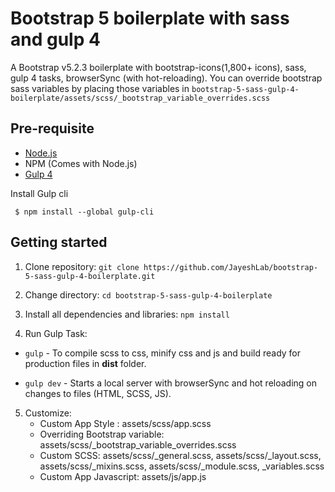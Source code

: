 # Bootstrap 5 boilerplate with sass and gulp 4
A Bootstrap v5.2.3 boilerplate with bootstrap-icons(1,800+ icons), sass, gulp 4 tasks, browserSync (with hot-reloading). 
You can override bootstrap sass variables by placing those variables in `bootstrap-5-sass-gulp-4-boilerplate/assets/scss/_bootstrap_variable_overrides.scss`

## Pre-requisite
- [Node.js](https://nodejs.org/en/download/ "Node Js")
-  NPM (Comes with Node.js)
- [Gulp 4](https://gulpjs.com/ "Gulp")

Install Gulp cli

     $ npm install --global gulp-cli
     

## Getting started

1. Clone repository:
`git clone https://github.com/JayeshLab/bootstrap-5-sass-gulp-4-boilerplate.git`

2. Change directory:
`cd bootstrap-5-sass-gulp-4-boilerplate`
    
3. Install all dependencies and libraries:
   `npm install`

4. Run Gulp Task:
  - `gulp`      - To compile scss to css, minify css and js and build ready for production files in **dist** folder.

  - `gulp dev`  - Starts a local server with browserSync and hot reloading on changes to files (HTML, SCSS, JS).
   
5. Customize:
   - Custom App Style : assets/scss/app.scss
   - Overriding Bootstrap variable: assets/scss/_bootstrap_variable_overrides.scss
   - Custom SCSS: assets/scss/_general.scss, assets/scss/_layout.scss, assets/scss/_mixins.scss, assets/scss/_module.scss, _variables.scss
   - Custom App Javascript: assets/js/app.js
